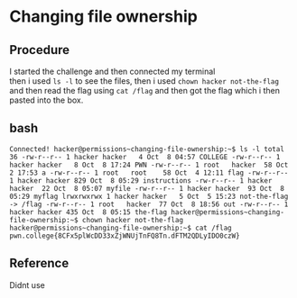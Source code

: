 # Changing file ownership

## Procedure
I started the challenge and then connected my terminal<br>
then i used `ls -l` to see the files, then i used `chown hacker not-the-flag`
and then read the flag using `cat /flag` and then got the flag which i then pasted into the 
box.

## bash
`Connected!
hacker@permissions~changing-file-ownership:~$ ls -l
total 36
-rw-r--r-- 1 hacker hacker   4 Oct  8 04:57 COLLEGE
-rw-r--r-- 1 hacker hacker   8 Oct  8 17:24 PWN
-rw-r--r-- 1 root   hacker  58 Oct  2 17:53 a
-rw-r--r-- 1 root   root    58 Oct  4 12:11 flag
-rw-r--r-- 1 hacker hacker 829 Oct  8 05:29 instructions
-rw-r--r-- 1 hacker hacker  22 Oct  8 05:07 myfile
-rw-r--r-- 1 hacker hacker  93 Oct  8 05:29 myflag
lrwxrwxrwx 1 hacker hacker   5 Oct  5 15:23 not-the-flag -> /flag
-rw-r--r-- 1 root   hacker  77 Oct  8 18:56 out
-rw-r--r-- 1 hacker hacker 435 Oct  8 05:15 the-flag
hacker@permissions~changing-file-ownership:~$ chown hacker not-the-flag
hacker@permissions~changing-file-ownership:~$ cat /flag
pwn.college{8CFx5plWcDD33xZjWNUjTnFQ8Tn.dFTM2QDLyIDO0czW}`

## Reference
Didnt use
